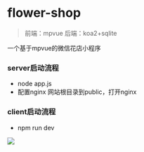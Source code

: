 # flower-shop

>前端：mpvue 后端：koa2+sqlite

一个基于mpvue的微信花店小程序


### server启动流程
- node app.js
- 配置nginx 网站根目录到public，打开nginx

### client启动流程
- npm run dev


![](https://s1.ax1x.com/2020/07/07/UFI3rT.png)

